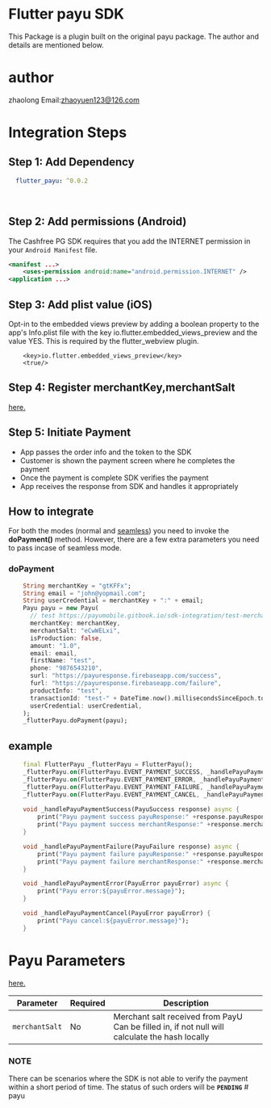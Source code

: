 # Flutter payu SDK 

This Package is a plugin built on the original payu package. The author and details are mentioned below.

# author

zhaolong Email:<zhaoyuen123@126.com>

# Integration Steps

## Step 1: Add Dependency


```yaml
  flutter_payu: ^0.0.2
```

<br/>

## Step 2: Add permissions (Android)

The Cashfree PG SDK requires that you add the INTERNET permission in your `Android Manifest` file.

```xml
<manifest ...>
    <uses-permission android:name="android.permission.INTERNET" />
<application ...>
```
## Step 3: Add plist value (iOS)

Opt-in to the embedded views preview by adding a boolean property to the app's Info.plist file with the key io.flutter.embedded_views_preview and the value YES. This is required by the flutter_webview plugin.

```plist
    <key>io.flutter.embedded_views_preview</key>
    <true/>
```

## Step 4: Register merchantKey,merchantSalt
[here.](https://onboarding.payu.in/app/account)

## Step 5: Initiate Payment

- App passes the order info and the token to the SDK
- Customer is shown the payment screen where he completes the payment
- Once the payment is complete SDK verifies the payment
- App receives the response from SDK and handles it appropriately


## How to integrate

For both the modes (normal and [seamless](https://payumobile.gitbook.io/sdk-integration/android/android-sdk-offering)) you need to invoke the <b>doPayment()</b> method. However, there are a few extra parameters you need to pass incase of seamless mode.


### doPayment

```dart
    String merchantKey = "gtKFFx";
    String email = "john@yopmail.com";
    String userCredential = merchantKey + ":" + email;
    Payu payu = new Payu(
      // test https://payumobile.gitbook.io/sdk-integration/test-merchant-list
      merchantKey: merchantKey,
      merchantSalt: "eCwWELxi",
      isProduction: false,
      amount: "1.0",
      email: email,
      firstName: "test",
      phone: "9876543210",
      surl: "https://payuresponse.firebaseapp.com/success",
      furl: "https://payuresponse.firebaseapp.com/failure",
      productInfo: "test",
      transactionId: "test-" + DateTime.now().millisecondsSinceEpoch.toString(),
      userCredential: userCredential,
    );
    _flutterPayu.doPayment(payu);

```

## example

```dart
    final FlutterPayu _flutterPayu = FlutterPayu();
    _flutterPayu.on(FlutterPayu.EVENT_PAYMENT_SUCCESS, _handlePayuPaymentSuccess);
    _flutterPayu.on(FlutterPayu.EVENT_PAYMENT_ERROR, _handlePayuPaymentError);
    _flutterPayu.on(FlutterPayu.EVENT_PAYMENT_FAILURE, _handlePayuPaymentFailure);
    _flutterPayu.on(FlutterPayu.EVENT_PAYMENT_CANCEL, _handlePayuPaymentCancel);
    
    void _handlePayuPaymentSuccess(PayuSuccess response) async {
        print("Payu payment success payuResponse:" +response.payuResponse.toString());
        print("Payu payment success merchantResponse:" +response.merchantResponse.toString());
    }

    void _handlePayuPaymentFailure(PayuFailure response) async {
        print("Payu payment failure payuResponse:" +response.payuResponse.toString());
        print("Payu payment failure merchantResponse:" +response.merchantResponse.toString());
    }

    void _handlePayuPaymentError(PayuError payuError) async {
        print("Payu error:${payuError.message}");
    }

    void _handlePayuPaymentCancel(PayuError payuError) {
        print("Payu cancel:${payuError.message}");
    }
``` 

# Payu Parameters
[here.](https://payumobile.gitbook.io/sdk-integration/android/payucheckoutpro/build-the-payment-params)

| Parameter                                 | Required | Description                                      |
|-------------------------------------|-----------|----------------------------------------------------|
| <code>merchantSalt</code>            | No      | Merchant salt received from PayU Can be filled in, if not null will calculate the hash locally      |


### NOTE

There can be scenarios where the SDK is not able to verify the payment within a short period of time. The status of such orders will be <code><b>PENDING</b></code>
#   p a y u  
 